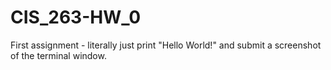 # CIS_263-HW_0
First assignment - literally just print "Hello World!" and submit a screenshot of the terminal window.
